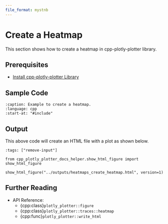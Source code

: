 ```yaml
---
file_format: mystnb
---
```


# Create a Heatmap

This section shows how to create a heatmap in cpp-plotly-plotter library.

## Prerequisites

- [Install cpp-plotly-plotter Library](../../install.md)

## Sample Code

```{literalinclude} /../../../examples/heatmaps/create_heatmap.cpp
:caption: Example to create a heatmap.
:language: cpp
:start-at: "#include"
```

## Output

This above code will create an HTML file with a plot as shown below.

```{code-cell}
:tags: ["remove-input"]

from cpp_plotly_plotter_docs_helper.show_html_figure import show_html_figure

show_html_figure("../outputs/heatmaps_create_heatmap.html", version=1)
```

## Further Reading

- API Reference:
  - {cpp:class}`plotly_plotter::figure`
  - {cpp:class}`plotly_plotter::traces::heatmap`
  - {cpp:func}`plotly_plotter::write_html`
